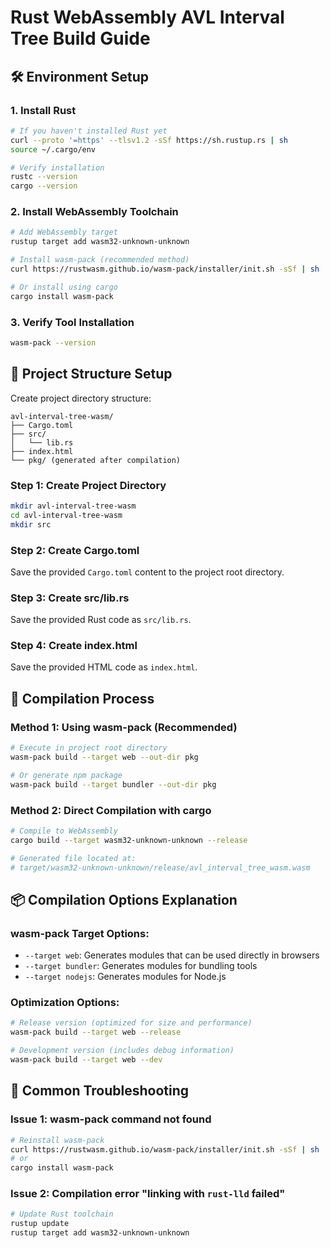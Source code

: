 # Rust WebAssembly AVL Interval Tree Build Guide

## 🛠️ Environment Setup

### 1. Install Rust

```bash
# If you haven't installed Rust yet
curl --proto '=https' --tlsv1.2 -sSf https://sh.rustup.rs | sh
source ~/.cargo/env

# Verify installation
rustc --version
cargo --version
```

### 2. Install WebAssembly Toolchain

```bash
# Add WebAssembly target
rustup target add wasm32-unknown-unknown

# Install wasm-pack (recommended method)
curl https://rustwasm.github.io/wasm-pack/installer/init.sh -sSf | sh

# Or install using cargo
cargo install wasm-pack
```

### 3. Verify Tool Installation

```bash
wasm-pack --version
```

## 📁 Project Structure Setup

Create project directory structure:

```
avl-interval-tree-wasm/
├── Cargo.toml
├── src/
│   └── lib.rs
├── index.html
└── pkg/ (generated after compilation)
```

### Step 1: Create Project Directory

```bash
mkdir avl-interval-tree-wasm
cd avl-interval-tree-wasm
mkdir src
```

### Step 2: Create Cargo.toml

Save the provided `Cargo.toml` content to the project root directory.

### Step 3: Create src/lib.rs

Save the provided Rust code as `src/lib.rs`.

### Step 4: Create index.html

Save the provided HTML code as `index.html`.

## 🔨 Compilation Process

### Method 1: Using wasm-pack (Recommended)

```bash
# Execute in project root directory
wasm-pack build --target web --out-dir pkg

# Or generate npm package
wasm-pack build --target bundler --out-dir pkg
```

### Method 2: Direct Compilation with cargo

```bash
# Compile to WebAssembly
cargo build --target wasm32-unknown-unknown --release

# Generated file located at:
# target/wasm32-unknown-unknown/release/avl_interval_tree_wasm.wasm
```

## 📦 Compilation Options Explanation

### wasm-pack Target Options:

- `--target web`: Generates modules that can be used directly in browsers
- `--target bundler`: Generates modules for bundling tools
- `--target nodejs`: Generates modules for Node.js

### Optimization Options:

```bash
# Release version (optimized for size and performance)
wasm-pack build --target web --release

# Development version (includes debug information)
wasm-pack build --target web --dev
```

## 🐛 Common Troubleshooting

### Issue 1: wasm-pack command not found

```bash
# Reinstall wasm-pack
curl https://rustwasm.github.io/wasm-pack/installer/init.sh -sSf | sh
# or
cargo install wasm-pack
```

### Issue 2: Compilation error "linking with `rust-lld` failed"

```bash
# Update Rust toolchain
rustup update
rustup target add wasm32-unknown-unknown
```
